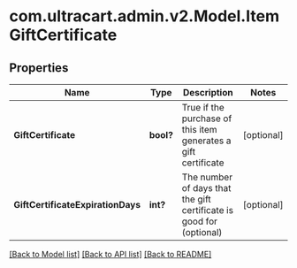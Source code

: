 # com.ultracart.admin.v2.Model.ItemGiftCertificate
## Properties

Name | Type | Description | Notes
------------ | ------------- | ------------- | -------------
**GiftCertificate** | **bool?** | True if the purchase of this item generates a gift certificate | [optional] 
**GiftCertificateExpirationDays** | **int?** | The number of days that the gift certificate is good for (optional) | [optional] 


[[Back to Model list]](../README.md#documentation-for-models) [[Back to API list]](../README.md#documentation-for-api-endpoints) [[Back to README]](../README.md)

